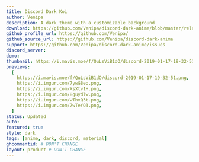 ```yaml
---
title: Discord Dark Koi
author: Venipa
description: A dark theme with a customizable background
download: https://github.com/Venipa/discord-dark-anime/blob/master/releases/import/
github_profile_url: https://github.com/Venipa/
github_source_url: https://github.com/Venipa/discord-dark-anime
support: https://github.com/Venipa/discord-dark-anime/issues
discord_server:
demo:
thumbnail: https://i.mavis.moe/f/QuLsViB1dO/discord-2019-01-17-19-32-51.png
previews:
  [
    https://i.mavis.moe/f/QuLsViB1dO/discord-2019-01-17-19-32-51.png,
    https://i.imgur.com/7ywG8eo.png,
    https://i.imgur.com/XsXtv1H.png,
    https://i.imgur.com/8guydlw.png,
    https://i.imgur.com/wThxQ3t.png,
    https://i.imgur.com/7wTeYO3.png,
  ]
status: Updated
auto:
featured: true
style: dark
tags: [anime, dark, discord, material]
ghcommentid: # DON'T CHANGE
layout: product # DON'T CHANGE
---
```

